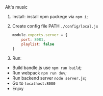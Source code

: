 Alt's music

1. Install: install npm packege via `npm i`;
2. Create config file PATH `./config/local.js`

    ```javascript
    module.exports.server = {
        port: 8081,
        playlist: false
    }
    ```
    
3. Run: 
  - Build bandle.js use `npm run build`;
  - Run webpack `npm run dev`;
  - Run backend server `node server.js`;
  - Go to `localhost:8080`
  - Enjoy
